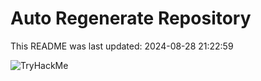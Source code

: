 # Auto Regenerate Repository

This README was last updated: 2024-08-28 21:22:59

 ![TryHackMe](https://tryhackme.com/badge/533634)